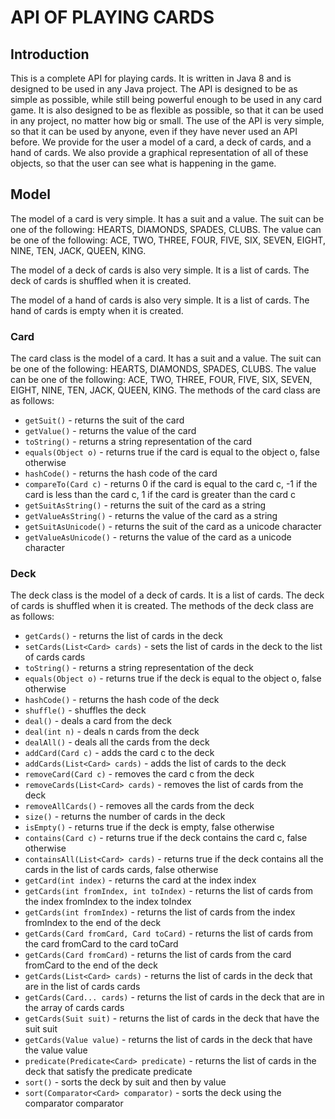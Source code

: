# API OF PLAYING CARDS

## Introduction

This is a complete API for playing cards. It is written in Java 8 and is designed to be used in any Java project.
The API is designed to be as simple as possible, while still being powerful enough to be used in any card game. 
It is also designed to be as flexible as possible, so that it can be used in any project, no matter how big or small. 
The use of the API is very simple, so that it can be used by anyone, even if they have never used an API before.
We provide for the user a model of a card, a deck of cards, and a hand of cards. We also provide a graphical representation
of all of these objects, so that the user can see what is happening in the game.

## Model

The model of a card is very simple. It has a suit and a value. The suit can be one of the following: HEARTS, DIAMONDS, SPADES, CLUBS.
The value can be one of the following: ACE, TWO, THREE, FOUR, FIVE, SIX, SEVEN, EIGHT, NINE, TEN, JACK, QUEEN, KING.

The model of a deck of cards is also very simple. It is a list of cards. The deck of cards is shuffled when it is created.

The model of a hand of cards is also very simple. It is a list of cards. The hand of cards is empty when it is created.

### Card

The card class is the model of a card. It has a suit and a value. The suit can be one of the following: HEARTS, DIAMONDS, SPADES, CLUBS.
The value can be one of the following: ACE, TWO, THREE, FOUR, FIVE, SIX, SEVEN, EIGHT, NINE, TEN, JACK, QUEEN, KING.
The methods of the card class are as follows:
- `getSuit()` - returns the suit of the card
- `getValue()` - returns the value of the card
- `toString()` - returns a string representation of the card
- `equals(Object o)` - returns true if the card is equal to the object o, false otherwise
- `hashCode()` - returns the hash code of the card
- `compareTo(Card c)` - returns 0 if the card is equal to the card c, -1 if the card is less than the card c, 1 if the card is greater than the card c
- `getSuitAsString()` - returns the suit of the card as a string
- `getValueAsString()` - returns the value of the card as a string
- `getSuitAsUnicode()` - returns the suit of the card as a unicode character
- `getValueAsUnicode()` - returns the value of the card as a unicode character

### Deck

The deck class is the model of a deck of cards. It is a list of cards. The deck of cards is shuffled when it is created.
The methods of the deck class are as follows:
- `getCards()` - returns the list of cards in the deck
- `setCards(List<Card> cards)` - sets the list of cards in the deck to the list of cards cards
- `toString()` - returns a string representation of the deck
- `equals(Object o)` - returns true if the deck is equal to the object o, false otherwise
- `hashCode()` - returns the hash code of the deck
- `shuffle()` - shuffles the deck
- `deal()` - deals a card from the deck
- `deal(int n)` - deals n cards from the deck
- `dealAll()` - deals all the cards from the deck
- `addCard(Card c)` - adds the card c to the deck
- `addCards(List<Card> cards)` - adds the list of cards to the deck
- `removeCard(Card c)` - removes the card c from the deck
- `removeCards(List<Card> cards)` - removes the list of cards from the deck
- `removeAllCards()` - removes all the cards from the deck
- `size()` - returns the number of cards in the deck
- `isEmpty()` - returns true if the deck is empty, false otherwise
- `contains(Card c)` - returns true if the deck contains the card c, false otherwise
- `containsAll(List<Card> cards)` - returns true if the deck contains all the cards in the list of cards cards, false otherwise
- `getCard(int index)` - returns the card at the index index
- `getCards(int fromIndex, int toIndex)` - returns the list of cards from the index fromIndex to the index toIndex
- `getCards(int fromIndex)` - returns the list of cards from the index fromIndex to the end of the deck
- `getCards(Card fromCard, Card toCard)` - returns the list of cards from the card fromCard to the card toCard
- `getCards(Card fromCard)` - returns the list of cards from the card fromCard to the end of the deck
- `getCards(List<Card> cards)` - returns the list of cards in the deck that are in the list of cards cards
- `getCards(Card... cards)` - returns the list of cards in the deck that are in the array of cards cards
- `getCards(Suit suit)` - returns the list of cards in the deck that have the suit suit
- `getCards(Value value)` - returns the list of cards in the deck that have the value value
- `predicate(Predicate<Card> predicate)` - returns the list of cards in the deck that satisfy the predicate predicate
- `sort()` - sorts the deck by suit and then by value
- `sort(Comparator<Card> comparator)` - sorts the deck using the comparator comparator


